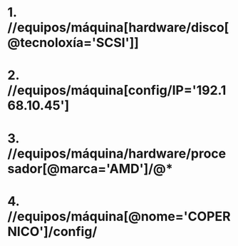 # 1. //equipos/máquina[hardware/disco[@tecnoloxía='SCSI']]
# 2. //equipos/máquina[config/IP='192.168.10.45']
# 3. //equipos/máquina/hardware/procesador[@marca='AMD']/@*
# 4. //equipos/máquina[@nome='COPERNICO']/config/
